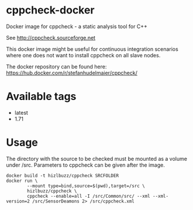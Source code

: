 # cppcheck-docker

Docker image for cppcheck - a static analysis tool for C++

See <http://cppcheck.sourceforge.net>

This docker image might be useful for continuous integration scenarios
where one does not want to install cppcheck on all slave nodes.

The docker repository can be found here: <https://hub.docker.com/r/stefanhudelmaier/cppcheck/>

# Available tags

* latest
* 1.71

# Usage

The directory with the source to be checked must be mounted as a volume under /src.
Parameters to cppcheck can be given after the image.

```
docker build -t hizlbuzz/cppcheck SRCFOLDER
docker run \
        --mount type=bind,source=$(pwd),target=/src \
        hizlbuzz/cppcheck \
        cppcheck --enable=all -I /src/Common/src/ --xml --xml-version=2 /src/SensorDeamons 2> /src/cppcheck.xml
```
